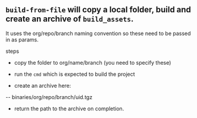 `build-from-file` will copy a local folder, build and create an archive of `build_assets`.
--

It uses the org/repo/branch naming convention so these need to be passed in as params.

steps

* copy the folder to org/name/branch (you need to specify these) 

* run the `cmd` which is expected to build the project

* create an archive here:

-- binaries/org/repo/branch/uid.tgz

* return the path to the archive on completion.
